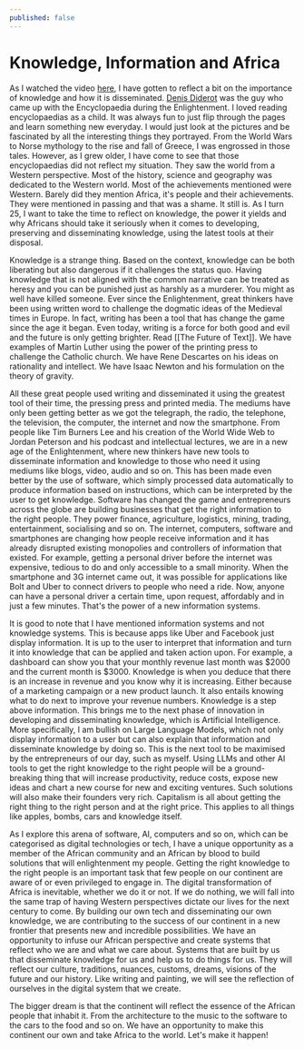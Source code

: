 ```yaml
---
published: false
---
```

# Knowledge, Information and Africa

As I watched the video [here](https://youtu.be/GCEYnHsmp1I), I have gotten to reflect a bit on the importance of knowledge and how it is disseminated. [Denis Diderot](https://en.wikipedia.org/wiki/Denis_Diderot) was the guy who came up with the Encyclopaedia during the Enlightenment. I loved reading encyclopaedias as a child. It was always fun to just flip through the pages and learn something new everyday. I would just look at the pictures and be fascinated by all the interesting things they portrayed. From the World Wars to Norse mythology to the rise and fall of Greece, I was engrossed in those tales. However, as I grew older, I have come to see that those encyclopaedias did not reflect my situation. They saw the world from a Western perspective. Most of the history, science and geography was dedicated to the Western world. Most of the achievements mentioned were Western. Barely did they mention Africa, it's people and their achievements. They were mentioned in passing and that was a shame. It still is. As I turn 25, I want to take the time to reflect on knowledge, the power it yields and why Africans should take it seriously when it comes to developing, preserving and disseminating knowledge, using the latest tools at their disposal.

Knowledge is a strange thing. Based on the context, knowledge can be both liberating but also dangerous if it challenges the status quo. Having knowledge that is not aligned with the common narrative can be treated as heresy and you can be punished just as harshly as a murderer. You might as well have killed someone. Ever since the Enlightenment, great thinkers have been using written word to challenge the dogmatic ideas of the Medieval times in Europe. In fact, writing has been a tool that has change the game since the age it began. Even today, writing is a force for both good and evil and the future is only getting brighter. Read [[The Future of Text]]. We have examples of Martin Luther using the power of the printing press to challenge the Catholic church. We have Rene Descartes on his ideas on rationality and intellect. We have Isaac Newton and his formulation on the theory of gravity. 

All these great people used writing and disseminated it using the greatest tool of their time, the pressing press and printed media. The mediums have only been getting better as we got the telegraph, the radio, the telephone, the television, the computer, the internet and now the smartphone. From people like Tim Burners Lee and his creation of the World Wide Web to Jordan Peterson and his podcast and intellectual lectures, we are in a new age of the Enlightenment, where new thinkers have new tools to disseminate information and knowledge to those who need it using mediums like blogs, video, audio and so on. This has been made even better by the use of software, which simply processed data automatically to produce information based on instructions, which can be interpreted by the user to get knowledge. Software has changed the game and entrepreneurs across the globe are building businesses that get the right information to the right people. They power finance, agriculture, logistics, mining, trading, entertainment, socialising and so on. The internet, computers, software and smartphones are changing how people receive information and it has already disrupted existing monopolies and controllers of information that existed. For example, getting a personal driver before the internet was expensive, tedious to do and only accessible to a small minority. When the smartphone and 3G internet came out, it was possible for applications like Bolt and Uber to connect drivers to people who need a ride. Now, anyone can have a personal driver a certain time, upon request, affordably and in just a few minutes. That's the power of a new information systems.

It is good to note that I have mentioned information systems and not knowledge systems. This is because apps like Uber and Facebook just display information. It is up to the user to interpret that information and turn it into knowledge that can be applied and taken action upon. For example, a dashboard can show you that your monthly revenue last month was $2000 and the current month is $3000. Knowledge is when you deduce that there is an increase in revenue and you know why it is increasing. Either because of a marketing campaign or a new product launch. It also entails knowing what to do next to improve your revenue numbers. Knowledge is a step above information. This brings me to the next phase of innovation in developing and disseminating knowledge, which is Artificial Intelligence. More specifically, I am bullish on Large Language Models, which not only display information to a user but can also explain that information and disseminate knowledge by doing so. This is the next tool to be maximised by the entrepreneurs of our day, such as myself. Using LLMs and other AI tools to get the right knowledge to the right people will be a ground-breaking thing that will increase productivity, reduce costs, expose new ideas and chart a new course for new and exciting ventures. Such solutions will also make their founders very rich. Capitalism is all about getting the right thing to the right person and at the right price. This applies to all things like apples, bombs, cars and knowledge itself.

As I explore this arena of software, AI, computers and so on, which can be categorised as digital technologies or tech, I have a unique opportunity as a member of the African community and an African by blood to build solutions that will enlightenment my people. Getting the right knowledge to the right people is an important task that few people on our continent are aware of or even privileged to engage in. The digital transformation of Africa is inevitable, whether we do it or not. If we do nothing, we will fall into the same trap of having Western perspectives dictate our lives for the next century to come. By building our own tech and disseminating our own knowledge, we are contributing to the success of our continent in a new frontier that presents new and incredible possibilities. We have an opportunity to infuse our African perspective and create systems that reflect who we are and what we care about. Systems that are built by us that disseminate knowledge for us and help us to do things for us. They will reflect our culture, traditions, nuances, customs, dreams, visions of the future and our history. Like writing and painting, we will see the reflection of ourselves in the digital system that we create.

The bigger dream is that the continent will reflect the essence of the African people that inhabit it. From the architecture to the music to the software to the cars to the food and so on. We have an opportunity to make this continent our own and take Africa to the world. Let's make it happen!